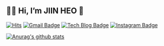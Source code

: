 ## 👋👋 Hi, I’m JIIN HEO 🖤



[![Hits](https://hits.seeyoufarm.com/api/count/incr/badge.svg?url=https%3A%2F%2Fgithub.com%2FJIINHEO&count_bg=%2379C83D&title_bg=%23555555&icon=&icon_color=%23E7E7E7&title=hits&edge_flat=false)](https://hits.seeyoufarm.com) [![Gmail Badge](https://img.shields.io/badge/Gmail-d14836?style=flat-square&logo=Gmail&logoColor=white&link=mailto:gjwldls123@gmail.com)](mailto:gjwldls123@gmail.com) [![Tech Blog Badge](http://img.shields.io/badge/-Tech%20blog-black?style=flat-square&logo=github&link=https://jiinheo.tistory.com/)](https:https://jiinheo.tistory.com/) [![Instagram Badge](https://img.shields.io/badge/instagram-E4405F?style=flat-square&logo=instagram&logoColor=white&link=https://https://www.instagram.com/ji_________in/)](https://www.facebook.com/harim.kang)


[![Anurag's github stats](https://github-readme-stats.vercel.app/api?username=JIINHEO&count_private=true&show_icons=true)](https://github.com/anuraghazra/github-readme-stats)


	
